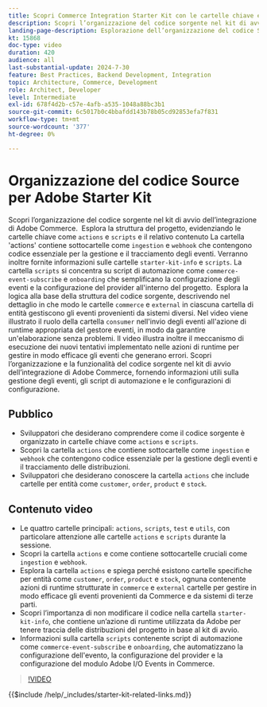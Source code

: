 ```yaml
---
title: Scopri Commerce Integration Starter Kit con le cartelle chiave e gli script di automazione illustrati
description: Scopri l’organizzazione del codice sorgente nel kit di avvio dell’integrazione di Commerce. ​
landing-page-description: Esplorazione dell’organizzazione del codice Source in un kit di avvio per l’integrazione di Commerce
kt: 15868
doc-type: video
duration: 420
audience: all
last-substantial-update: 2024-7-30
feature: Best Practices, Backend Development, Integration
topic: Architecture, Commerce, Development
role: Architect, Developer
level: Intermediate
exl-id: 678f4d2b-c57e-4afb-a535-1048a88bc3b1
source-git-commit: 6c5017b0c4bbafdd143b78b05cd92853efa7f831
workflow-type: tm+mt
source-wordcount: '377'
ht-degree: 0%

---
```


# Organizzazione del codice Source per Adobe Starter Kit

Scopri l’organizzazione del codice sorgente nel kit di avvio dell’integrazione di Adobe Commerce. &#x200B; Esplora la struttura del progetto, evidenziando le cartelle chiave come `actions` e `scripts` e il relativo contenuto&#x200B; La cartella &#39;actions&#39; contiene sottocartelle come `ingestion` e `webhook` che contengono codice essenziale per la gestione e il tracciamento degli eventi. Verranno inoltre fornite informazioni sulle cartelle `starter-kit-info` e `scripts`. La cartella `scripts` si concentra su script di automazione come `commerce-event-subscribe` e `onboarding` che semplificano la configurazione degli eventi e la configurazione del provider all&#39;interno del progetto.
&#x200B;
Esplora la logica alla base della struttura del codice sorgente, descrivendo nel dettaglio in che modo le cartelle `commerce` e `external` in ciascuna cartella di entità gestiscono gli eventi provenienti da sistemi diversi. Nel video viene illustrato il ruolo della cartella `consumer` nell&#39;invio degli eventi all&#39;azione di runtime appropriata del gestore eventi, in modo da garantire un&#39;elaborazione senza problemi. Il video illustra inoltre il meccanismo di esecuzione dei nuovi tentativi implementato nelle azioni di runtime per gestire in modo efficace gli eventi che generano errori. &#x200B;Scopri l’organizzazione e la funzionalità del codice sorgente nel kit di avvio dell’integrazione di Adobe Commerce, fornendo informazioni utili sulla gestione degli eventi, gli script di automazione e le configurazioni di configurazione.

## Pubblico

* Sviluppatori che desiderano comprendere come il codice sorgente è organizzato in cartelle chiave come `actions` e `scripts`.
* Scopri la cartella `actions` che contiene sottocartelle come `ingestion` e ` webhook` che contengono codice essenziale per la gestione degli eventi e il tracciamento delle distribuzioni.
* Sviluppatori che desiderano conoscere la cartella `actions` che include cartelle per entità come `customer`, `order`, `product` e `stock`.

## Contenuto video

* Le quattro cartelle principali: `actions`, `scripts`, `test` e `utils`, con particolare attenzione alle cartelle `actions` e `scripts` durante la sessione. &#x200B;
* Scopri la cartella `actions` e come contiene sottocartelle cruciali come `ingestion` e `webhook`.
* Esplora la cartella `actions` e spiega perché esistono cartelle specifiche per entità come `customer`, `order`, `product` e `stock`, ognuna contenente azioni di runtime strutturate in `commerce` e `external` cartelle per gestire in modo efficace gli eventi provenienti da Commerce e da sistemi di terze parti. &#x200B;
* Scopri l’importanza di non modificare il codice nella cartella `starter-kit-info`, che contiene un’azione di runtime utilizzata da Adobe per tenere traccia delle distribuzioni del progetto in base al kit di avvio. &#x200B;
* Informazioni sulla cartella `scripts` contenente script di automazione come `commerce-event-subscribe` e `onboarding`, che automatizzano la configurazione dell&#39;evento, la configurazione del provider e la configurazione del modulo Adobe I/O Events in Commerce. &#x200B;

>[!VIDEO](https://video.tv.adobe.com/v/3431691?learn=on)

{{$include /help/_includes/starter-kit-related-links.md}}

